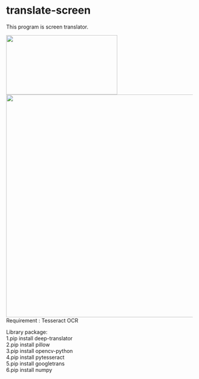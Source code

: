 # translate-screen

This program is screen translator.<br>

<img src="https://github.com/user-attachments/assets/32056c17-acd5-4118-ba78-098dddb71b1a" width="300" height="160"><br>
<img src="https://github.com/user-attachments/assets/d1054398-3efe-4a96-9a6e-7bd454af0f51" width="800" height="600"><br>
Requirement : Tesseract OCR

Library package:<br>
1.pip install deep-translator<br>
2.pip install pillow<br>
3.pip install opencv-python<br>
4.pip install pytesseract<br>
5.pip install googletrans<br>
6.pip install numpy<br>
